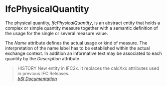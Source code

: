 IfcPhysicalQuantity
===================
The physical quantity, _IfcPhysicalQuantity_, is an abstract entity that holds
a complex or simple quantity measure together with a semantic definition of
the usage for the single or several measure value.  
  
The _Name_ attribute defines the actual usage or kind of measure. The
interpretation of the name label has to be established within the actual
exchange context. In addition an informative text may be associated to each
quantity by the _Description_ attribute.  
  
> HISTORY  New entity in IFC2x. It replaces the calcXxx attributes used in
> previous IFC Releases.  
[ _bSI
Documentation_](https://standards.buildingsmart.org/IFC/DEV/IFC4_2/FINAL/HTML/schema/ifcquantityresource/lexical/ifcphysicalquantity.htm)


